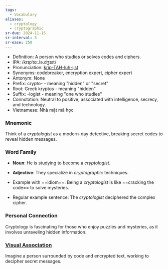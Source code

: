 ```yaml
---
tags:
  - Vocabulary
aliases:
  - cryptology
  - cryptographic
sr-due: 2024-11-15
sr-interval: 3
sr-ease: 250
---
```


- Definition: A person who studies or solves codes and ciphers.
- IPA: /krɪpˈtɑː.lə.dʒɪst/
- Pronunciation: [krip-TAH-luh-jist](https://www.google.com/search?q=how+to+pronounce+cryptologist)
- Synonyms: codebreaker, encryption expert, cipher expert
- Antonym: None
- Prefix: crypto- - meaning "hidden" or "secret"
- Root: Greek kryptos - meaning "hidden"
- Suffix: -logist - meaning "one who studies"
- Connotation: Neutral to positive; associated with intelligence, secrecy, and technology.
- Vietnamese: Nhà mật mã học

### Mnemonic

Think of a *cryptologist* as a modern-day detective, breaking secret codes to reveal hidden messages.

### Word Family

- **Noun**: He is studying to become a *cryptologist*.
- **Adjective**: They specialize in *cryptographic* techniques.

- Example with ==idiom==: Being a *cryptologist* is like ==cracking the code== to solve mysteries.
- Regular example sentence: The *cryptologist* deciphered the complex cipher.

### Personal Connection

Cryptology is fascinating for those who enjoy puzzles and mysteries, as it involves unraveling hidden information.

### [Visual Association](https://www.google.com/search?tbm=isch&q=cryptologist)

Imagine a person surrounded by code and encrypted text, working to decipher secret messages.
